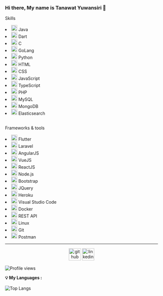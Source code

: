 ### Hi there, My name is Tanawat Yuwansiri 👋
Skills
<li><img src="https://cdn.jsdelivr.net/gh/devicons/devicon/icons/java/java-original.svg" height='20'/> Java</li>
<li><img src="https://cdn.jsdelivr.net/gh/devicons/devicon/icons/dart/dart-original.svg" height='20'/> Dart</li>
<li><img src="https://cdn.jsdelivr.net/gh/devicons/devicon/icons/c/c-original.svg" height='20'/> C</li>
<li><img src="https://cdn.jsdelivr.net/gh/devicons/devicon/icons/go/go-original-wordmark.svg" height='20'/> GoLang</li>
<li><img src="https://cdn.jsdelivr.net/gh/devicons/devicon/icons/python/python-original.svg" height='20'/> Python</li>
<li><img src="https://cdn.jsdelivr.net/gh/devicons/devicon/icons/html5/html5-original.svg" height='20'/> HTML</li>
<li><img src="https://cdn.jsdelivr.net/gh/devicons/devicon/icons/css3/css3-original.svg" height='20'/> CSS</li>
<li><img src="https://cdn.jsdelivr.net/gh/devicons/devicon/icons/javascript/javascript-original.svg" height='20'/> JavaScript</li>
<li><img src="https://cdn.jsdelivr.net/gh/devicons/devicon/icons/typescript/typescript-original.svg" height='20'/> TypeScript</li>
<li><img src="https://cdn.jsdelivr.net/gh/devicons/devicon/icons/php/php-original.svg" height='20'/> PHP</li>
<li><img src="https://cdn.jsdelivr.net/gh/devicons/devicon/icons/mysql/mysql-original.svg" height='20'/> MySQL</li>
<li><img src="https://cdn.jsdelivr.net/gh/devicons/devicon/icons/mongodb/mongodb-original.svg" height='20'/> MongoDB</li>
<li><img src="https://cdn.iconscout.com/icon/free/png-256/elasticsearch-226094.png" height='20'/> Elasticsearch</li>
<br>

Frameworks & tools
<li><img src="https://cdn.jsdelivr.net/gh/devicons/devicon/icons/flutter/flutter-original.svg" height='20'/> Flutter</li>
<li><img src="https://cdn.jsdelivr.net/gh/devicons/devicon/icons/laravel/laravel-plain.svg" height='20'/> Laravel</li>
<li><img src="https://cdn.jsdelivr.net/gh/devicons/devicon/icons/angularjs/angularjs-original.svg" height='20'/> AngularJS</li>
<li><img src="https://cdn.jsdelivr.net/gh/devicons/devicon/icons/vuejs/vuejs-original.svg" height='20'/> VueJS</li>
<li><img src="https://cdn.jsdelivr.net/gh/devicons/devicon/icons/react/react-original.svg" height='20'/> ReactJS</li>
<li><img src="https://cdn.jsdelivr.net/gh/devicons/devicon/icons/nodejs/nodejs-original.svg" height='20'/> Node.js</li>
<li><img src="https://cdn.jsdelivr.net/gh/devicons/devicon/icons/bootstrap/bootstrap-original.svg" height='20'/> Bootstrap</li>
<li><img src="https://cdn.jsdelivr.net/gh/devicons/devicon/icons/jquery/jquery-original.svg" height='20'/> JQuery</li>
<li><img src="https://cdn.jsdelivr.net/gh/devicons/devicon/icons/heroku/heroku-original.svg" height='20'/> Heroku</li>
<li><img src="https://cdn.jsdelivr.net/gh/devicons/devicon/icons/vscode/vscode-original.svg" height='20'/> Visual Studio Code</li>
<li><img src="https://cdn.jsdelivr.net/gh/devicons/devicon/icons/docker/docker-original.svg" height='20'/> Docker</li>
<li><img src="https://pubhub.devnetcloud.com/media/finesse/site/images/rest-icon.png" height='20'/> REST API</li>
<li><img src="https://cdn.jsdelivr.net/gh/devicons/devicon/icons/linux/linux-original.svg" height='20'/> Linux</li>
<li><img src="https://cdn.jsdelivr.net/gh/devicons/devicon/icons/git/git-original.svg"  height='20'/> Git</li>
<li><img src="https://www.vectorlogo.zone/logos/getpostman/getpostman-icon.svg" height='20'> Postman</li>

<hr>
<center>
  <a href="https://github.com/Kinkando"><img src="https://i.imgur.com/blGV46l.png" alt='github' height='40'></a>
  <a href="https://www.linkedin.com/in/tanawat-yuwansiri-500687228/"><img src="https://i.imgur.com/a5jDgN0.png" alt='linkedin' height='40'></a>
</center>

![Profile views](https://gpvc.arturio.dev/Kinkando)  

<strong>💡 My Languages :</strong><br><br>
![Top Langs](https://github-readme-stats.vercel.app/api/top-langs/?username=Kinkando&langs_count_private=true&theme=radical&card_width=450)<br><br>

<!--
**Kinkando/Kinkando** is a ✨ _special_ ✨ repository because its `README.md` (this file) appears on your GitHub profile.

Here are some ideas to get you started:

- 🔭 I’m currently working on ...
- 🌱 I’m currently learning ...
- 👯 I’m looking to collaborate on ...
- 🤔 I’m looking for help with ...
- 💬 Ask me about ...
- 📫 How to reach me: ...
- 😄 Pronouns: ...
- ⚡ Fun fact: ...
-->
